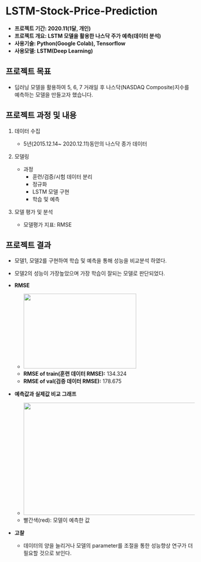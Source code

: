 # LSTM-Stock-Price-Prediction

- **프로젝트 기간: 2020.11(1달, 개인)**
- **프로젝트 개요: LSTM 모델을 활용한 나스닥 주가 예측(데이터 분석)**
- **사용기술: Python(Google Colab), Tensorflow**
- **사용모델: LSTM(Deep Learning)**

## 프로젝트 목표
- 딥러닝 모델을 활용하여 5, 6, 7 거래일 후 나스닥(NASDAQ Composite)지수를 예측하는 모델을 만들고자 했습니다.

## 프로젝트 과정 및 내용

1. 데이터 수집
   - 5년(2015.12.14~ 2020.12.11)동안의 나스닥 종가 데이터
 
2. 모델링
   - 과정
     - 훈련/검증/시험 데이터 분리
     - 정규화
     - LSTM 모델 구현
     - 학습 및 예측

3. 모델 평가 및 분석
   - 모델평가 지표: RMSE


## 프로젝트 결과
- 모델1, 모델2를 구현하여 학습 및 예측을 통해 성능을 비교분석 하였다.
- 모델2의 성능이 가장높았으며 가장 학습이 잘되는 모델로 판단되었다.
 
- **RMSE**
  - <img width="300"  height="200" src="https://user-images.githubusercontent.com/65681568/138142069-5d5a11db-c396-444b-b045-142f645a6ba3.png">
  - **RMSE of train(훈련 데이터 RMSE):** 134.324
  - **RMSE of val(검증 데이터 RMSE):** 178.675

- **예측값과 실제값 비교 그래프**
  - <img width="600"  height="300" src="https://user-images.githubusercontent.com/65681568/138142747-933c3ffa-5fbf-45be-8abb-60111bc6993a.png">
  - 빨간색(red): 모델이 예측한 값

- **고찰**
  - 데이터의 양을 늘리거나 모델의 parameter를 조절을 통한 성능향상 연구가 더 필요할 것으로 보인다. 


